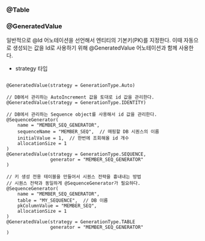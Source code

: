 
### @Table


### @GeneratedValue

일반적으로 @Id 어노테이션을 선언해서 엔티티의 기본키(PK)를 지정한다. 이때 자동으로 생성되는 값을 Id로 사용하기 위해 @GeneratedValue 어노테이션과 함께 사용한다.

- strategy 타입 
~~~

@GeneratedValue(strategy = GenerationType.Auto)

// DB에서 관리하는 AutoIncrement 값을 토대로 id 값을 관리한다.
@GeneratedValue(strategy = GenerationType.IDENTITY)

// DB에서 관리하는 Sequence object를 사용해서 id 값을 관리한다.
@SequenceGenerator(
	name = "MEMBER_SEQ_GENERATOR",
	sequenceName = "MEMBER_SEQ",  // 매핑할 DB 시퀀스의 이름
	initialValue = 1,  // 한번에 조회해올 id 개수
	allocationSize = 1
)
@GeneratedValue(strategy = GenerationType.SEQUENCE,
				generator = "MEMBER_SEQ_GENERATOR"
)

// 키 생성 전용 테이블을 만들어서 시퀀스 전략을 흉내내는 방법
// 시퀀스 전략과 동일하게 @SequenceGenerator가 필요하다.
@SequenceGenerator(
	name = "MEMBER_SEQ_GENERATOR",
	table = "MY_SEQUENCE",  // DB 이름
	pkColumnValue = "MEMBER_SEQ",
	allocationSize = 1
)
@GeneratedValue(strategy = GenerationType.TABLE
				generator = "MEMBER_SEQ_GENERATOR"
)

~~~

